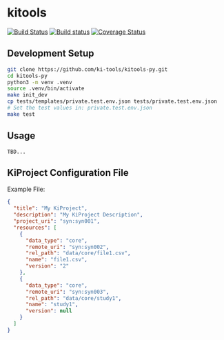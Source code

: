 # kitools
[![Build Status](https://travis-ci.org/ki-tools/kitools-py.svg?branch=master)](https://travis-ci.org/ki-tools/kitools-py)
[![Build status](https://ci.appveyor.com/api/projects/status/307n6qcdywewtext/branch/master?svg=true)](https://ci.appveyor.com/project/Patrick33219/kitools-py/branch/master)
[![Coverage Status](https://coveralls.io/repos/github/ki-tools/kitools-py/badge.svg?branch=master)](https://coveralls.io/github/ki-tools/kitools-py?branch=master)

## Development Setup

```bash
git clone https://github.com/ki-tools/kitools-py.git
cd kitools-py
python3 -m venv .venv
source .venv/bin/activate
make init_dev
cp tests/templates/private.test.env.json tests/private.test.env.json
# Set the test values in: private.test.env.json
make test
```


## Usage

`TBD...`

## KiProject Configuration File

Example File:
```json
{
  "title": "My KiProject",
  "description": "My KiProject Description",
  "project_uri": "syn:syn001",
  "resources": [
    {
      "data_type": "core",
      "remote_uri": "syn:syn002",
      "rel_path": "data/core/file1.csv",
      "name": "file1.csv",
      "version": "2"
    },
    {
      "data_type": "core",
      "remote_uri": "syn:syn003",
      "rel_path": "data/core/study1",
      "name": "study1",
      "version": null
    }
  ]
}
```